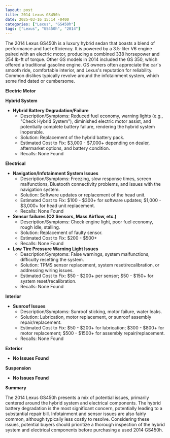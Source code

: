 ```yaml
---
layout: post
title: 2014 Lexus GS450h
date: 2025-03-16 15:14 -0400
categories: ["Lexus", "GS450h"]
tags: ["Lexus", "GS450h", "2014"]
---
```

The 2014 Lexus GS450h is a luxury hybrid sedan that boasts a blend of performance and fuel efficiency. It is powered by a 3.5-liter V6 engine paired with an electric motor, producing a combined 338 horsepower and 254 lb-ft of torque. Other GS models in 2014 included the GS 350, which offered a traditional gasoline engine. GS owners often appreciate the car's smooth ride, comfortable interior, and Lexus's reputation for reliability. Common dislikes typically revolve around the infotainment system, which some find dated or cumbersome.

**Electric Motor**

**Hybrid System**

*   **Hybrid Battery Degradation/Failure**
    *   Description/Symptoms: Reduced fuel economy, warning lights (e.g., "Check Hybrid System"), diminished electric motor assist, and potentially complete battery failure, rendering the hybrid system inoperable.
    *   Solution: Replacement of the hybrid battery pack.
    *   Estimated Cost to Fix: $3,000 - $7,000+ depending on dealer, aftermarket options, and battery condition.
    *   Recalls: None Found

**Electrical**

*   **Navigation/Infotainment System Issues**
    *   Description/Symptoms: Freezing, slow response times, screen malfunctions, Bluetooth connectivity problems, and issues with the navigation system.
    *   Solution: Software updates or replacement of the head unit.
    *   Estimated Cost to Fix: $100 - $300+ for software updates; $1,000 - $3,000+ for head unit replacement.
    *   Recalls: None Found
*   **Sensor failures (O2 Sensors, Mass Airflow, etc.)**
    *   Description/Symptoms: Check engine light, poor fuel economy, rough idle, stalling.
    *   Solution: Replacement of faulty sensor.
    *   Estimated Cost to Fix: $200 - $500+
    *   Recalls: None Found
*   **Low Tire Pressure Warning Light Issues**
    *   Description/Symptoms: False warnings, system malfunctions, difficulty resetting the system.
    *   Solution: TPMS sensor replacement, system reset/recalibration, or addressing wiring issues.
    *   Estimated Cost to Fix: $50 - $200+ per sensor; $50 - $150+ for system reset/recalibration.
    *   Recalls: None Found

**Interior**

*   **Sunroof Issues**
    *   Description/Symptoms: Sunroof sticking, motor failure, water leaks.
    *   Solution: Lubrication, motor replacement, or sunroof assembly repair/replacement.
    *   Estimated Cost to Fix: $50 - $200+ for lubrication; $300 - $800+ for motor replacement; $500 - $1500+ for assembly repair/replacement.
    *   Recalls: None Found

**Exterior**

*   **No Issues Found**

**Suspension**

*   **No Issues Found**

**Summary**

The 2014 Lexus GS450h presents a mix of potential issues, primarily centered around the hybrid system and electrical components. The hybrid battery degradation is the most significant concern, potentially leading to a substantial repair bill. Infotainment and sensor issues are also fairly common, although typically less costly to resolve. Considering these issues, potential buyers should prioritize a thorough inspection of the hybrid system and electrical components before purchasing a used 2014 GS450h.

